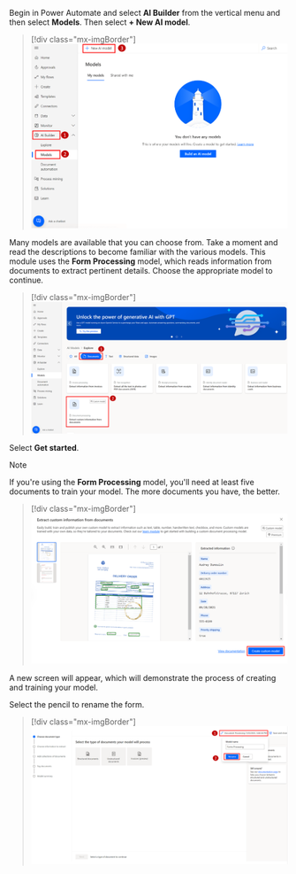 Begin in Power Automate and select **AI Builder** from the vertical menu and then select **Models**. Then select **+ New AI model**.

> [!div class="mx-imgBorder"]
> [![Screenshot of the Power Automate navigation with AI Builder and Build options highlighted.](../media/1-ai-builder.png)](../media/1-ai-builder.png#lightbox)

Many models are available that you can choose from. Take a moment and read the descriptions to become familiar with the various models. This module uses the **Form Processing** model, which reads information from documents to extract pertinent details. Choose the appropriate model to continue.

> [!div class="mx-imgBorder"]
> [![Screenshot of the Enhance your business with AI dialog box.](../media/2-form-process.png)](../media/2-form-process.png#lightbox)

Select **Get started**.

> [!NOTE]
> If you're using the **Form Processing** model, you'll need at least five documents to train your model. The more documents you have, the better.

> [!div class="mx-imgBorder"]
> [![Screenshot of the Form Processing Get started page.](../media/get-started-form-processing.png)](../media/get-started-form-processing.png)

A new screen will appear, which will demonstrate the process of creating and training your model.

Select the pencil to rename the form.

> [!div class="mx-imgBorder"]
> [![Screenshot of the Form Processing Get started page with rename button.](../media/3-name-ai-model.png)](../media/3-name-ai-model.png)
